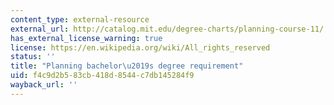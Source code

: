 ```yaml
---
content_type: external-resource
external_url: http://catalog.mit.edu/degree-charts/planning-course-11/
has_external_license_warning: true
license: https://en.wikipedia.org/wiki/All_rights_reserved
status: ''
title: "Planning bachelor\u2019s degree requirement"
uid: f4c9d2b5-83cb-418d-8544-c7db145284f9
wayback_url: ''
---
```

